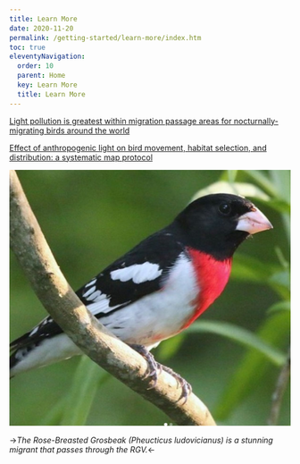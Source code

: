 ```yaml
---
title: Learn More
date: 2020-11-20
permalink: /getting-started/learn-more/index.htm
toc: true
eleventyNavigation:
  order: 10
  parent: Home
  key: Learn More
  title: Learn More
---
```

[Light pollution is greatest within migration passage areas for nocturnally-migrating birds around the world](https://www.nature.com/articles/s41598-018-21577-6#:~:text=It%20is%20well%20known%20that,specific%20effect%20among%20nocturnal%20migrants.)

[Effect of anthropogenic light on bird movement, habitat selection, and distribution: a systematic map protocol](https://environmentalevidencejournal.biomedcentral.com/articles/10.1186/s13750-019-0155-5)

![grosbeak](/static/img/grosbeak.jpg)

->_The Rose-Breasted Grosbeak (Pheucticus ludovicianus) is a stunning migrant that passes through the RGV._<-
